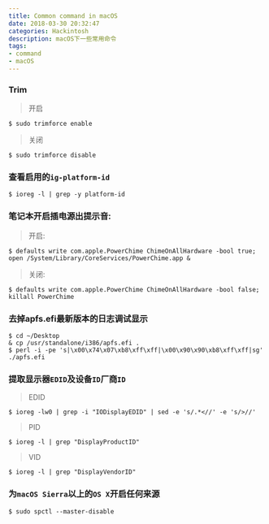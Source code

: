 ```yaml
---
title: Common command in macOS
date: 2018-03-30 20:32:47
categories: Hackintosh
description: macOS下一些常用命令
tags: 
- command
- macOS
---
```


### Trim
> 开启
```
$ sudo trimforce enable
```

> 关闭
```
$ sudo trimforce disable
```

### 查看启用的`ig-platform-id`
```
$ ioreg -l | grep -y platform-id
```

### 笔记本开启插电源出提示音:
> 开启:
```
$ defaults write com.apple.PowerChime ChimeOnAllHardware -bool true; open /System/Library/CoreServices/PowerChime.app &
```

> 关闭:
```
$ defaults write com.apple.PowerChime ChimeOnAllHardware -bool false; killall PowerChime
```

### 去掉apfs.efi最新版本的日志调试显示
```
$ cd ~/Desktop						
& cp /usr/standalone/i386/apfs.efi .
$ perl -i -pe 's|\x00\x74\x07\xb8\xff\xff|\x00\x90\x90\xb8\xff\xff|sg' ./apfs.efi
```

### 提取显示器`EDID`及设备`ID`厂商`ID`
> EDID
```
$ ioreg -lw0 | grep -i "IODisplayEDID" | sed -e 's/.*<//' -e 's/>//'
```

> PID
```
$ ioreg -l | grep "DisplayProductID"    
```

> VID
```
$ ioreg -l | grep "DisplayVendorID"  
```

### 为`macOS Sierra`以上的`OS X`开启任何来源
```
$ sudo spctl --master-disable
```


